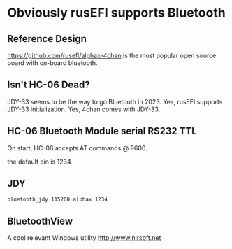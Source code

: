 # Obviously rusEFI supports Bluetooth

## Reference Design

https://github.com/rusefi/alphax-4chan is the most popular open source board with on-board bluetooth.

## Isn't HC-06 Dead?

JDY-33 seems to be the way to go Bluetooth in 2023. Yes, rusEFI supports JDY-33 initialization. Yes, 4chan comes with JDY-33.

## HC-06 Bluetooth Module serial RS232 TTL

On start, HC-06 accepts AT commands @ 9600.

the default pin is 1234

## JDY

``bluetooth_jdy 115200 alphax 1234``

## BluetoothView

A cool relevant Windows utility http://www.nirsoft.net
